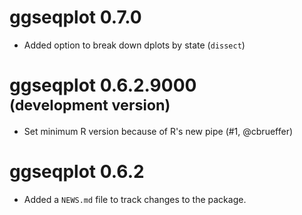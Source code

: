 # ggseqplot 0.7.0 

* Added option to break down dplots by state (`dissect`)

# ggseqplot 0.6.2.9000 <br><small>(development version)</small>

* Set minimum R version because of R's new pipe (#1, @cbrueffer)

# ggseqplot 0.6.2

* Added a `NEWS.md` file to track changes to the package.

